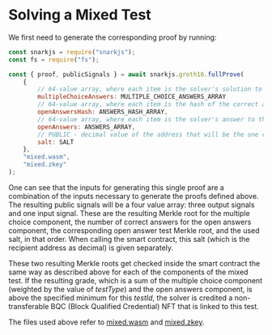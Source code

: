 # Solving a Mixed Test

We first need to generate the corresponding proof by running:

```js
const snarkjs = require("snarkjs");
const fs = require("fs");

const { proof, publicSignals } = await snarkjs.groth16.fullProve(
    {   
        // 64-value array, where each item is the solver's solution to the corresponding multiple choice question
        multipleChoiceAnswers: MULTIPLE_CHOICE_ANSWERS_ARRAY
        // 64-value array, where each item is the hash of the correct answer to the corresponding open answers question
        openAnswersHash: ANSWERS_HASH_ARRAY, 
        // 64-value array, where each item is the solver's answer to the corresponding open answers question 
        openAnswers: ANSWERS_ARRAY,
        // PUBLIC - decimal value of the address that will be the one receiving the credential
        salt: SALT 
    }, 
    "mixed.wasm", 
    "mixed.zkey"
);
```

One can see that the inputs for generating this single proof are a combination of the inputs necessary to generate the proofs defined above. The resulting public signals will be a four value array: three output signals and one input signal. These are the resulting Merkle root for the multiple choice component, the number of correct answers for the open answers component, the corresponding open answer test Merkle root, and the used salt, in that order. When calling the smart contract, this salt (which is the recipient address as decimal) is given separately.

These two resulting Merkle roots get checked inside the smart contract the same way as described above for each of the components of the mixed test. If the resulting grade, which is a sum of the multiple choice component (weighted by the value of *testType*) and the open answers component, is above the specified minimum for this *testId*, the solver is credited a non-transferable BQC (Block Qualified Credential) NFT that is linked to this test.

The files used above refer to [mixed.wasm](https://blockqualified.s3.us-east-2.amazonaws.com/mixed.wasm) and [mixed.zkey](https://blockqualified.s3.us-east-2.amazonaws.com/mixed.zkey).